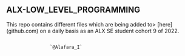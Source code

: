 ## ALX-LOW_LEVEL_PROGRAMMING

This repo contains different files which are being added to> [here] (github.com)  on a daily basis as an ALX SE student cohort 9 of 2022.
```

				`@Alafara_I`
